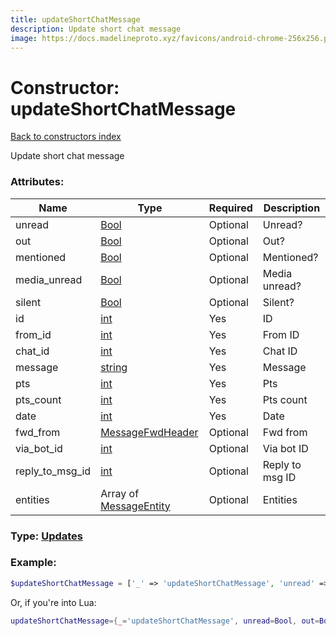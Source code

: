 ```yaml
---
title: updateShortChatMessage
description: Update short chat message
image: https://docs.madelineproto.xyz/favicons/android-chrome-256x256.png
---
```

# Constructor: updateShortChatMessage  
[Back to constructors index](index.md)



Update short chat message

### Attributes:

| Name     |    Type       | Required | Description |
|----------|---------------|----------|-------------|
|unread|[Bool](../types/Bool.md) | Optional|Unread?|
|out|[Bool](../types/Bool.md) | Optional|Out?|
|mentioned|[Bool](../types/Bool.md) | Optional|Mentioned?|
|media\_unread|[Bool](../types/Bool.md) | Optional|Media unread?|
|silent|[Bool](../types/Bool.md) | Optional|Silent?|
|id|[int](../types/int.md) | Yes|ID|
|from\_id|[int](../types/int.md) | Yes|From ID|
|chat\_id|[int](../types/int.md) | Yes|Chat ID|
|message|[string](../types/string.md) | Yes|Message|
|pts|[int](../types/int.md) | Yes|Pts|
|pts\_count|[int](../types/int.md) | Yes|Pts count|
|date|[int](../types/int.md) | Yes|Date|
|fwd\_from|[MessageFwdHeader](../types/MessageFwdHeader.md) | Optional|Fwd from|
|via\_bot\_id|[int](../types/int.md) | Optional|Via bot ID|
|reply\_to\_msg\_id|[int](../types/int.md) | Optional|Reply to msg ID|
|entities|Array of [MessageEntity](../types/MessageEntity.md) | Optional|Entities|



### Type: [Updates](../types/Updates.md)


### Example:

```php
$updateShortChatMessage = ['_' => 'updateShortChatMessage', 'unread' => Bool, 'out' => Bool, 'mentioned' => Bool, 'media_unread' => Bool, 'silent' => Bool, 'id' => int, 'from_id' => int, 'chat_id' => int, 'message' => 'string', 'pts' => int, 'pts_count' => int, 'date' => int, 'fwd_from' => MessageFwdHeader, 'via_bot_id' => int, 'reply_to_msg_id' => int, 'entities' => [MessageEntity, MessageEntity]];
```  


Or, if you're into Lua:

```lua
updateShortChatMessage={_='updateShortChatMessage', unread=Bool, out=Bool, mentioned=Bool, media_unread=Bool, silent=Bool, id=int, from_id=int, chat_id=int, message='string', pts=int, pts_count=int, date=int, fwd_from=MessageFwdHeader, via_bot_id=int, reply_to_msg_id=int, entities={MessageEntity}}

```


